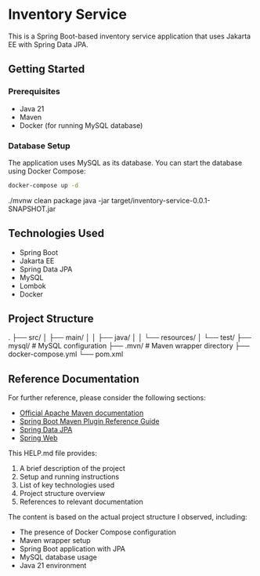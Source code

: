 # Inventory Service

This is a Spring Boot-based inventory service application that uses Jakarta EE with Spring Data JPA.

## Getting Started

### Prerequisites
* Java 21
* Maven
* Docker (for running MySQL database)

### Database Setup
The application uses MySQL as its database. You can start the database using Docker Compose:

```bash
docker-compose up -d
```
./mvnw clean package
java -jar target/inventory-service-0.0.1-SNAPSHOT.jar

## Technologies Used
- Spring Boot
- Jakarta EE
- Spring Data JPA
- MySQL
- Lombok
- Docker

## Project Structure

.
├── src/
│   ├── main/
│   │   ├── java/
│   │   └── resources/
│   └── test/
├── mysql/          # MySQL configuration
├── .mvn/          # Maven wrapper directory
├── docker-compose.yml
└── pom.xml


## Reference Documentation
For further reference, please consider the following sections:
- [Official Apache Maven documentation](https://maven.apache.org/guides/index.html)
- [Spring Boot Maven Plugin Reference Guide](https://docs.spring.io/spring-boot/docs/current/maven-plugin/reference/html/)
- [Spring Data JPA](https://docs.spring.io/spring-boot/docs/current/reference/htmlsingle/#data.sql.jpa-and-spring-data)
- [Spring Web](https://docs.spring.io/spring-boot/docs/current/reference/htmlsingle/#web)


This HELP.md file provides:
1. A brief description of the project
2. Setup and running instructions
3. List of key technologies used
4. Project structure overview
5. References to relevant documentation

The content is based on the actual project structure I observed, including:
- The presence of Docker Compose configuration
- Maven wrapper setup
- Spring Boot application with JPA
- MySQL database usage
- Java 21 environment